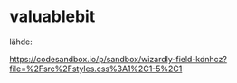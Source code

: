 # valuablebit


lähde:

https://codesandbox.io/p/sandbox/wizardly-field-kdnhcz?file=%2Fsrc%2Fstyles.css%3A1%2C1-5%2C1